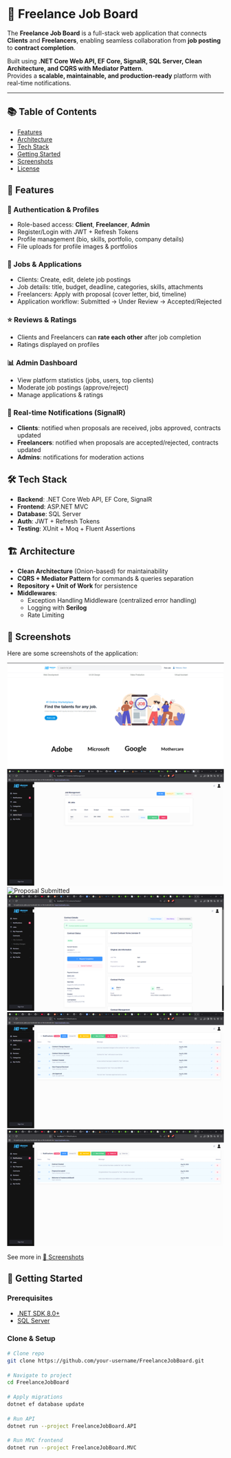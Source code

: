 # 🏢 Freelance Job Board  
The **Freelance Job Board** is a full-stack web application that connects **Clients** and **Freelancers**, enabling seamless collaboration from **job posting** to **contract completion**.  

 Built using **.NET Core Web API, EF Core, SignalR, SQL Server, Clean Architecture, and CQRS with Mediator Pattern**.  
Provides a **scalable, maintainable, and production-ready** platform with real-time notifications.  

---

## 📚 Table of Contents  
- [Features](#-features)  
- [Architecture](#-architecture)  
- [Tech Stack](#-tech-stack)  
- [Getting Started](#-getting-started)  
- [Screenshots](#-screenshots)  
- [License](#-license)  


## 🔑 Features  

### 👤 Authentication & Profiles  
- Role-based access: **Client**, **Freelancer**, **Admin**  
- Register/Login with JWT + Refresh Tokens  
- Profile management (bio, skills, portfolio, company details)  
- File uploads for profile images & portfolios  

### 💼 Jobs & Applications  
- Clients: Create, edit, delete job postings  
- Job details: title, budget, deadline, categories, skills, attachments  
- Freelancers: Apply with proposal (cover letter, bid, timeline)  
- Application workflow: Submitted → Under Review → Accepted/Rejected  

### ⭐ Reviews & Ratings  
- Clients and Freelancers can **rate each other** after job completion  
- Ratings displayed on profiles  

### 📊 Admin Dashboard  
- View platform statistics (jobs, users, top clients)  
- Moderate job postings (approve/reject)  
- Manage applications & ratings  

### 🔔 Real-time Notifications (SignalR)  
- **Clients**: notified when proposals are received, jobs approved, contracts updated  
- **Freelancers**: notified when proposals are accepted/rejected, contracts updated  
- **Admins**: notifications for moderation actions  

## 🛠 Tech Stack  

- **Backend**: .NET Core Web API, EF Core, SignalR  
- **Frontend**: ASP.NET MVC  
- **Database**: SQL Server  
- **Auth**: JWT + Refresh Tokens  
- **Testing**: XUnit + Moq + Fluent Assertions  


## 🏗 Architecture  

- **Clean Architecture** (Onion-based) for maintainability  
- **CQRS + Mediator Pattern** for commands & queries separation  
- **Repository + Unit of Work** for persistence  
- **Middlewares**:  
  - Exception Handling Middleware (centralized error handling)  
  - Logging with **Serilog**  
  - Rate Limiting  


## 📸 Screenshots  
Here are some screenshots of the application: 

![Home Page](screen%20shots/home.png)
![Job Management - Admin](screen%20shots/job%20management%20(Admin%20Dashboard).png)
![Proposal Submitted](screen%20shots/proposal-submitted-to-client.png)
![Contract](screen%20shots/contract-between-client-freelancer.png)
![Client Notifications](screen%20shots/client-notifications.png)
![Freelancer Notifications](screen%20shots/freelancer-notification.png)


See more in [📂 Screenshots](./screen%20shots)

## 🚀 Getting Started  

### Prerequisites  
- [.NET SDK 8.0+](https://dotnet.microsoft.com/download)  
- [SQL Server](https://www.microsoft.com/en-us/sql-server/sql-server-downloads)  

### Clone & Setup  
```bash
# Clone repo
git clone https://github.com/your-username/FreelanceJobBoard.git

# Navigate to project
cd FreelanceJobBoard

# Apply migrations
dotnet ef database update

# Run API
dotnet run --project FreelanceJobBoard.API

# Run MVC frontend
dotnet run --project FreelanceJobBoard.MVC
